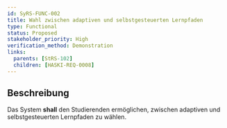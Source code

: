 ```yaml
---
id: SyRS-FUNC-002
title: Wahl zwischen adaptiven und selbstgesteuerten Lernpfaden
type: Functional
status: Proposed
stakeholder_priority: High
verification_method: Demonstration
links:
  parents: [StRS-102]
  children: [HASKI-REQ-0008]
---
```


## Beschreibung
Das System **shall** den Studierenden ermöglichen, zwischen adaptiven und selbstgesteuerten Lernpfaden zu wählen.